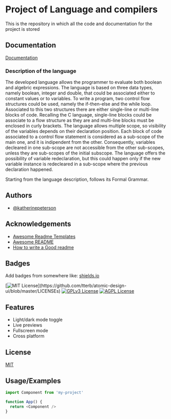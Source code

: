 
# Project of Language and compilers

This is the repository in which all the code and documentation for the project is stored


## Documentation

[Documentation](https://linktodocumentation)

### Description of the language

The developed language allows the programmer to evaluate both boolean and algebric expressions. The language is based on three data types, namely boolean, integer and double, that could be associated either to constant values or to variables. To write a program, two control flow structures could be used, namely the if-then-else and the while loop. Associated to this two structures there are either single-line or multi-line blocks of code. Recalling the C language, single-line blocks could be associate to a flow structure as they are and multi-line blocks must be enclosed in curly brackets. The language allows multiple scope, so visibility of the variables depends on their declaration position. Each block of code associated to a control flow statement is considered as a sub-scope of the main one, and it is indipendent from the other. Consequently, variables decleared in one sub-scope are not accessible from the other sub-scopes, unless they are sub-scopes of the initial subscope. The language offers the possibility of variable redeclaration, but this could happen only if the new variable instance is redecleared in a sub-scope where the previous declaration happened.

Starting from the language description, follows its Formal Grammar.
## Authors

- [@katherinepeterson](https://www.github.com/octokatherine)

  
## Acknowledgements

 - [Awesome Readme Templates](https://awesomeopensource.com/project/elangosundar/awesome-README-templates)
 - [Awesome README](https://github.com/matiassingers/awesome-readme)
 - [How to write a Good readme](https://bulldogjob.com/news/449-how-to-write-a-good-readme-for-your-github-project)

  
## Badges

Add badges from somewhere like: [shields.io](https://shields.io/)

[![MIT License](https://img.shields.io/apm/l/atomic-design-ui.svg?)](https://github.com/tterb/atomic-design-ui/blob/master/LICENSEs)
[![GPLv3 License](https://img.shields.io/badge/License-GPL%20v3-yellow.svg)](https://opensource.org/licenses/)
[![AGPL License](https://img.shields.io/badge/license-AGPL-blue.svg)](http://www.gnu.org/licenses/agpl-3.0)

  
## Features

- Light/dark mode toggle
- Live previews
- Fullscreen mode
- Cross platform

  
## License

[MIT](https://choosealicense.com/licenses/mit/)

  
## Usage/Examples

```javascript
import Component from 'my-project'

function App() {
  return <Component />
}
```

  